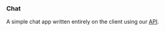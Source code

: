 ### Chat

A simple chat app written entirely on the client using our [API](https://api.networkedrealiti.es/).